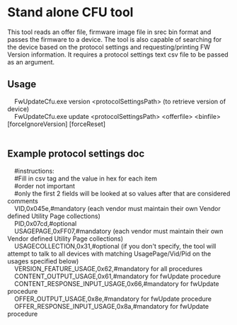 # Stand alone CFU tool
This tool reads an offer file, firmware image file in srec bin format and passes the firmware to a device.  The tool is also capable of searching for the device based on the protocol settings and requesting/printing FW Version information.
It requires a protocol settings text csv file to be passed as an argument.

## Usage
&nbsp;&nbsp;&nbsp;&nbsp;FwUpdateCfu.exe version \<protocolSettingsPath\> (to retrieve version of device)<br>
&nbsp;&nbsp;&nbsp;&nbsp;FwUpdateCfu.exe update \<protocolSettingsPath\> \<offerfile\> \<binfile\> [forceIgnoreVersion] [forceReset]<br><br>
  
## Example protocol settings doc
&nbsp;&nbsp;&nbsp;&nbsp;#instructions:<br>
&nbsp;&nbsp;&nbsp;&nbsp;#Fill in csv tag and the value in hex for each item<br>
&nbsp;&nbsp;&nbsp;&nbsp;#order not important<br>
&nbsp;&nbsp;&nbsp;&nbsp;#only the first 2 fields will be looked at so values after that are considered comments<br>
&nbsp;&nbsp;&nbsp;&nbsp;VID,0x045e,#mandatory (each vendor must maintain their own Vendor defined Utility Page collections)<br>
&nbsp;&nbsp;&nbsp;&nbsp;PID,0x07cd,#optional<br>
&nbsp;&nbsp;&nbsp;&nbsp;USAGEPAGE,0xFF07,#mandatory (each vendor must maintain their own Vendor defined Utility Page collections)<br>
&nbsp;&nbsp;&nbsp;&nbsp;USAGECOLLECTION,0x31,#optional (if you don't specify, the tool will attempt to talk to all devices with matching UsagePage/Vid/Pid on the usages specified below)<br>
&nbsp;&nbsp;&nbsp;&nbsp;VERSION_FEATURE_USAGE,0x62,#mandatory for all procedures<br>
&nbsp;&nbsp;&nbsp;&nbsp;CONTENT_OUTPUT_USAGE,0x61,#mandatory for fwUpdate procedure<br>
&nbsp;&nbsp;&nbsp;&nbsp;CONTENT_RESPONSE_INPUT_USAGE,0x66,#mandatory for fwUpdate procedure<br>
&nbsp;&nbsp;&nbsp;&nbsp;OFFER_OUTPUT_USAGE,0x8e,#mandatory for fwUpdate procedure<br>
&nbsp;&nbsp;&nbsp;&nbsp;OFFER_RESPONSE_INPUT_USAGE,0x8a,#mandatory for fwUpdate procedure<br>

